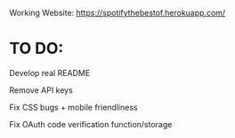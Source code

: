Working Website: https://spotifythebestof.herokuapp.com/

# TO DO:
Develop real README

Remove API keys

Fix CSS bugs + mobile friendliness

Fix OAuth code verification function/storage
